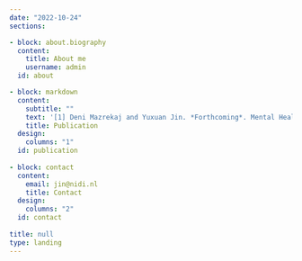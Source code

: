 ```yaml
---
date: "2022-10-24"
sections:

- block: about.biography
  content:
    title: About me
    username: admin
  id: about

- block: markdown
  content:
    subtitle: ""
    text: '[1] Deni Mazrekaj and Yuxuan Jin. *Forthcoming*. Mental Health of Children with Gender and Sexual Minority Parents: A Review and Future Directions. [*Humanities & Social Sciences Communications*](https://www.nature.com/palcomms/).'
    title: Publication
  design:
    columns: "1"
  id: publication
    
- block: contact
  content:
    email: jin@nidi.nl
    title: Contact
  design:
    columns: "2"
  id: contact
  
title: null
type: landing
---
```


